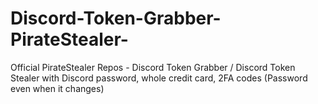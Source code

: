 # Discord-Token-Grabber-PirateStealer-
Official PirateStealer Repos - Discord Token Grabber / Discord Token Stealer with Discord password, whole credit card, 2FA codes (Password even when it changes)
